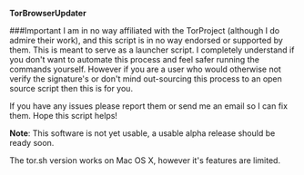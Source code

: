 <b>TorBrowserUpdater</b>

###Important
I am in no way affiliated with the TorProject (although I do admire their work), and this script
is in no way endorsed or supported by them. This is meant to serve as a launcher script. I 
completely understand if you don't want to automate this process and feel safer running the 
commands yourself. However if you are a user who would otherwise not verify the signature's
or don't mind out-sourcing this process to an open source script then this is for you.

If you have any issues please report them or send me an email so I can fix them. Hope this 
script helps!

<b>Note</b>: This software is not yet usable, a usable alpha release should be ready soon.

The tor.sh version works on Mac OS X, however it's features are limited.
